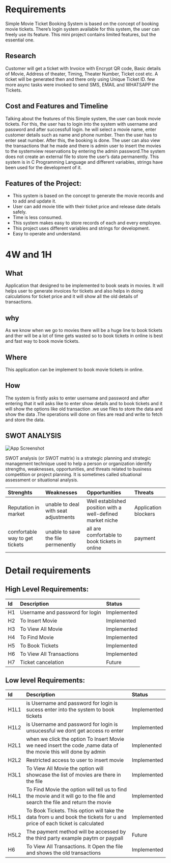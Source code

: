 
# Requirements

Simple Movie Ticket Booking System is based on the concept of booking movie tickets. There’s login system available for this system, the user can freely use its feature. This mini project contains limited features, but the essential one.

## Research

Customer will get a ticket with Invoice with Encrypt QR code, Basic details of Movie, Address of theater, Timing, Theater Number, Ticket cost etc. A ticket will be generated then and there only using Unique Ticket ID. few more async tasks were invoked to send SMS, EMAIL and WHATSAPP the Tickets.


## Cost and Features and Timeline

Talking about the features of this Simple system, the user can book movie tickets. For this, the user has to login into the system with username and password and after successfull login. he will select a movie name, enter customer details such as name and phone number. Then the user has to enter seat number. After this, the booking is done. The user can also view  the transactions that he made and there is admin user to insert the movies to the systemview reservations by entering the admin password.The system does not create an external file to store the user’s data permanently. This system is in C Programming Language and different variables, strings have been used for the development of it.

## Features of the Project:
- This system is based on the concept to generate the movie records and to add and update it.
- User can add movie title with their ticket price and release date details safely.
- Time is less consumed.
- This system makes easy to store records of each and every employee.
- This project uses different variables and strings for development.
- Easy to operate and understand.


# 4W and 1H

## What

Application that designed to be implemented to book seats in movies. It will helps user to generate invoices for tickets and also helps in doing calculations for ticket price and it will show all the old details of transactions.

## why
As we know when we go to movies there will be a huge line to book tickets and ther will be a lot of time gets wasted so to book tickets in online is best and fast way to book movie tickets.

## Where

This application can be implement to book movie tickets in online.

## How

The system is firstly asks to enter username and password and after entering that it will asks like to enter show details and to book tickets and it will show the options like old transaction .we use files to store the data and show the data .The operations will done on files are read and write to fetch and store the data. 

## SWOT ANALYSIS
![App Screenshot](https://www.rhythmsystems.com/hs-fs/hubfs/iStock-1134293632.jpg?width=488&name=iStock-1134293632.jpg) 

SWOT analysis (or SWOT matrix) is a strategic planning and strategic management technique used to help a person or organization identify strengths, weaknesses, opportunities, and threats related to business competition or project planning. It is sometimes called situational assessment or situational analysis.


| Strenghts | Weaknesses | Opportunities            | Threats| 
| :--------         | :------- | :------------------------- | :------------|
| Reputation in market | unable to deal with seat adjustments | Well established position with a well-defined market niche |Application blockers              |
|comfortable way to get tickets    |unable to save the file permenently |all are comfortable to book tickets in online      |payment           |

# Detail requirements

## High Level Requirements:


| Id | Description | Status            |  
| :--------         | :------- | :------------------------- | 
| H1 | Username and password for login | Implemented|
|H2  |To Insert Movie |Implenented   |
|H3|To View All Movie|Implemented|
|H4|To Find Movie|Implemented|
|H5|To Book Tickets|Implemented|
|H6|To View All Transactions|Implemented|
|H7|Ticket cancelation|Future|

## Low level Requirements:

| Id | Description | Status            |  
| :--------         | :------- | :------------------------- | 
| H1L1 | is Username and password for login is sucess enter into the system to book tickets | Implemented|
|H1L2| is Username and password for login is unsucessful we dont get access ro enter| Implemented|
|H2L1  |when we click the option To Insert Movie we need insert the code ,name data of the movie this will done by admin  |Implenented   |
|H2L2|Restricted access to user to insert movie |Implemented|
|H3L1|To View All Movie the option will showcase the list of movies are there in the file|Implemented|
|H4L1|To Find Movie the option will tell us to find the movie and it will go to the file and search the file and return the movie|Implemented|
|H5L1|To Book Tickets. This option will take the data from u and book the tickets for u and price of each ticket is calculated  |Implemented|
|H5L2|The payment method will be accessed by the third party example paytm or paypall |Future|
|H6|To View All Transactions. It Open the file and shows the old transactions |Implemented|
